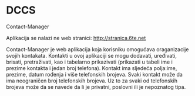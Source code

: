 DCCS
====

Contact-Manager

  Aplikacija se nalazi ne web stranici:
   http://stranica.6te.net


Contact-Manager je web aplikacija koja korisniku omogućava oraganizacije svojih kontakata. 
Kontakti u ovoj aplikaciji se mogu dodavati, uređivati, brisati, pretraživati,  kao i tabelarno prikazivati (prikazati u tabeli ime i prezime kontakta i jedan broj telefona). 
Kontakt ima sljedeća polja:ime, prezime, datum rođenja i više telefonskih brojeva.
Svaki kontakt može da ima neograničen broj telefonskih brojeva. 
Uz to za svaki od telefonskih brojeva može da se navede da li je privatni, poslovni ili je nepoznatog tipa.
